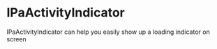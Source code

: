 # IPaActivityIndicator
IPaActivityIndicator can help you easily show up a loading indicator on screen
